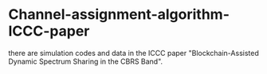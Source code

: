 # Channel-assignment-algorithm-ICCC-paper
there are simulation codes and data in the ICCC paper "Blockchain-Assisted Dynamic Spectrum Sharing in the CBRS Band".

